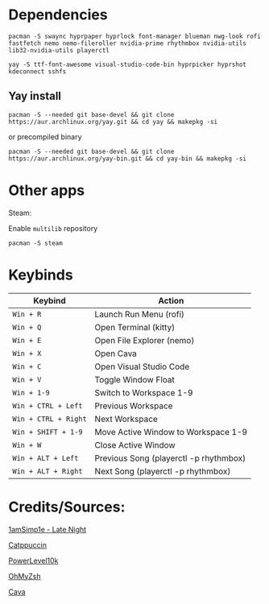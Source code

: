 # Dependencies

`pacman -S swaync hyprpaper hyprlock font-manager blueman nwg-look rofi fastfetch nemo nemo-fileroller nvidia-prime rhythmbox nvidia-utils lib32-nvidia-utils playerctl`

`yay -S ttf-font-awesome visual-studio-code-bin hyprpicker hyprshot kdeconnect sshfs`

## Yay install

`pacman -S --needed git base-devel && git clone https://aur.archlinux.org/yay.git && cd yay && makepkg -si`

or precompiled binary

`pacman -S --needed git base-devel && git clone https://aur.archlinux.org/yay-bin.git && cd yay-bin && makepkg -si`



# Other apps

Steam:

Enable `multilib` repository

`pacman -S steam`



# Keybinds

|        Keybind        |                  Action                  |
| --------------------- | ---------------------------------------- |
| `Win + R`             | Launch Run Menu (rofi)                   |
| `Win + Q`             | Open Terminal (kitty)                    |
| `Win + E`             | Open File Explorer (nemo)                |
| `Win + X`             | Open Cava                                |
| `Win + C`             | Open Visual Studio Code                  |
| `Win + V`             | Toggle Window Float                      |
| `Win + 1-9`           | Switch to Workspace 1-9                  |
| `Win + CTRL + Left`   | Previous Workspace                       |
| `Win + CTRL + Right`  | Next Workspace                           |
| `Win + SHIFT + 1-9`   | Move Active Window to Workspace 1-9      |
| `Win + W`             | Close Active Window                      |
| `Win + ALT + Left`    | Previous Song (playerctl -p rhythmbox)   |
| `Win + ALT + Right`   | Next Song (playerctl -p rhythmbox)       |





# Credits/Sources:

[1amSimp1e - Late Night](https://github.com/1amSimp1e/dots)

[Catppuccin](https://github.com/catppuccin)

[PowerLevel10k](https://github.com/romkatz/powerlevel10k)

[OhMyZsh](https://github.com/ohmyzsh/ohmyzsh)

[Cava](https://github.com/karlstav/cava)
